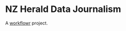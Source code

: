 # NZ Herald Data Journalism

A [workflowr][] project.

[workflowr]: https://github.com/jdblischak/workflowr
